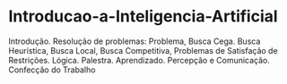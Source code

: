 # Introducao-a-Inteligencia-Artificial
Introdução. Resolução de problemas: Problema, Busca Cega. Busca Heurística, Busca Local, Busca Competitiva, Problemas de Satisfação de Restrições. Lógica. Palestra. Aprendizado. Percepção e Comunicação. Confecção do Trabalho
